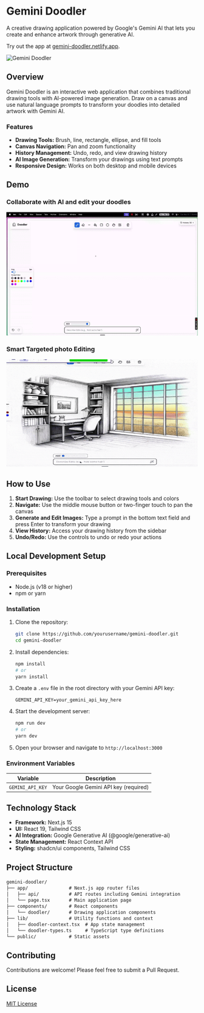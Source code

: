 # Gemini Doodler

A creative drawing application powered by Google's Gemini AI that lets you create and enhance artwork through generative AI.

Try out the app at [gemini-doodler.netlify.app](https://gemini-doodler.netlify.app).

![Gemini Doodler](./assets/Gemini-doodler.png)

## Overview

Gemini Doodler is an interactive web application that combines traditional drawing tools with AI-powered image generation. Draw on a canvas and use natural language prompts to transform your doodles into detailed artwork with Gemini AI.

### Features

- **Drawing Tools:** Brush, line, rectangle, ellipse, and fill tools
- **Canvas Navigation:** Pan and zoom functionality
- **History Management:** Undo, redo, and view drawing history
- **AI Image Generation:** Transform your drawings using text prompts
- **Responsive Design:** Works on both desktop and mobile devices

## Demo

### Collaborate with AI and edit your doodles

![AI Collaboration Demo](./assets/demo1.gif)

### Smart Targeted photo Editing

![Smart Editing Demo](./assets/demo2.gif)

## How to Use

1. **Start Drawing:** Use the toolbar to select drawing tools and colors
2. **Navigate:** Use the middle mouse button or two-finger touch to pan the canvas
3. **Generate and Edit Images:** Type a prompt in the bottom text field and press Enter to transform your drawing
4. **View History:** Access your drawing history from the sidebar
5. **Undo/Redo:** Use the controls to undo or redo your actions

## Local Development Setup

### Prerequisites

- Node.js (v18 or higher)
- npm or yarn

### Installation

1. Clone the repository:

   ```bash
   git clone https://github.com/yourusername/gemini-doodler.git
   cd gemini-doodler
   ```

2. Install dependencies:

   ```bash
   npm install
   # or
   yarn install
   ```

3. Create a `.env` file in the root directory with your Gemini API key:

   ```
   GEMINI_API_KEY=your_gemini_api_key_here
   ```

4. Start the development server:

   ```bash
   npm run dev
   # or
   yarn dev
   ```

5. Open your browser and navigate to `http://localhost:3000`

### Environment Variables

| Variable         | Description                           |
| ---------------- | ------------------------------------- |
| `GEMINI_API_KEY` | Your Google Gemini API key (required) |

## Technology Stack

- **Framework:** Next.js 15
- **UI:** React 19, Tailwind CSS
- **AI Integration:** Google Generative AI (@google/generative-ai)
- **State Management:** React Context API
- **Styling:** shadcn/ui components, Tailwind CSS

## Project Structure

```
gemini-doodler/
├── app/               # Next.js app router files
│   ├── api/           # API routes including Gemini integration
│   └── page.tsx       # Main application page
├── components/        # React components
│   └── doodler/       # Drawing application components
├── lib/               # Utility functions and context
│   ├── doodler-context.tsx  # App state management
│   └── doodler-types.ts     # TypeScript type definitions
└── public/            # Static assets
```

## Contributing

Contributions are welcome! Please feel free to submit a Pull Request.

## License

[MIT License](LICENSE)
